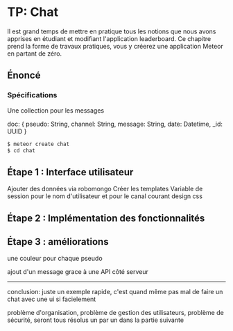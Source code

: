 # TP: Chat

Il est grand temps de mettre en pratique tous les notions que nous avons apprises en étudiant et modifiant l'application leaderboard. Ce chapitre prend la forme de travaux pratiques, vous y créerez une application Meteor en partant de zéro.

## Énoncé


### Spécifications

Une collection pour les messages

doc:
{ pseudo: String, channel: String, message: String, date: Datetime, _id: UUID }

```bash
$ meteor create chat
$ cd chat
```

## Étape 1 : Interface utilisateur

Ajouter des données via robomongo
Créer les templates
Variable de session pour le nom d'utilisateur et pour le canal courant
design css

## Étape 2 : Implémentation des fonctionnalités

## Étape 3 : améliorations

une couleur pour chaque pseudo

ajout d'un message grace à une API côté serveur

---

conclusion: juste un exemple rapide, c'est quand même pas mal de faire un chat avec une ui si facielement

problème d'organisation, problème de gestion des utilisateurs, problème de sécurité, seront tous résolus un par un dans la partie suivante
